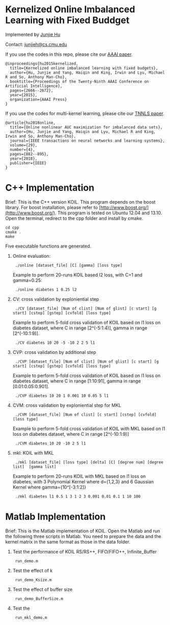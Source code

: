 Kernelized Online Imbalanced Learning with Fixed Buddget
===
Implemented by [Junjie Hu](http://www.cs.cmu.edu/~junjieh/)

Contact: junjieh@cs.cmu.edu

If you use the codes in this repo, please cite our [AAAI paper](https://www.aaai.org/ocs/index.php/AAAI/AAAI15/paper/view/9578).

	@inproceedings{hu2015kernelized,
	  title={Kernelized online imbalanced learning with fixed budgets},
	  author={Hu, Junjie and Yang, Haiqin and King, Irwin and Lyu, Michael R and So, Anthony Man-Cho},
	  booktitle={Proceedings of the Twenty-Ninth AAAI Conference on Artificial Intelligence},
	  pages={2666--2672},
	  year={2015},
	  organization={AAAI Press}
	}
	
If you use the codes for multi-kernel learning, please cite our [TNNLS paper](https://ieeexplore.ieee.org/document/7835710/).
	
	@article{hu2018online,
	  title={Online nonlinear AUC maximization for imbalanced data sets},
	  author={Hu, Junjie and Yang, Haiqin and Lyu, Michael R and King, Irwin and So, Anthony Man-Cho},
	  journal={IEEE transactions on neural networks and learning systems},
	  volume={29},
	  number={4},
	  pages={882--895},
	  year={2018},
	  publisher={IEEE}
	}
	

C++ Implementation
==
Brief: This is the C++ version KOIL. This program depends on the boost library.
For boost installation, please refer to [http://www.boost.org/](http://www.boost.org/).
This program is tested on Ubuntu 12.04 and 13.10. Open the terminal, redirect to the cpp folder and install by cmake.

	cd cpp
	cmake .
	make

Five executable functions are generated.

1. Online evaluation:

		./online [dataset_file] [C] [gamma] [loss type]
	Example to perform 20-runs KOIL based l2 loss, with C=1 and gamma=0.25:

		./online diabetes 1 0.25 l2


2. CV: cross validation by exploniential step
		
		./CV [dataset_file] [Num of clist] [Num of glist] [c start] [g start] [cstep] [gstep] [cvfold] [loss type]
	Example to perform 5-fold cross validation of KOIL based on l1 loss on diabetes dataset, where C in range [2^(-5:1:4)], gamma in range [2^(-10:1:9)].

		./CV diabetes 10 20 -5 -10 2 2 5 l1

 
3. CVP: cross validation by additional step

		./CVP [dataset_file] [Num of clist] [Num of glist] [c start] [g start] [cstep] [gstep] [cvfold] [loss type]
	Example to perform 5-fold cross validation of KOIL based on l1 loss on diabetes dataset, where C in range [1:10:91], gamma in range [0.01:0.05:0.901].
		
		./CVP diabetes 10 20 1 0.001 10 0.05 5 l1

 
4. CVM: cross validation by exploniential step for MKL
		
		./CVM [dataset_file] [Num of clist] [c start] [cstep] [cvfold] [loss type]
	Example to perform 5-fold cross validation of KOIL with MKL based on l1 loss on diabetes dataset, where C in range [2^(-10:1:9)]
		
		./CVM diabetes 10 20 -10 2 5 l1


5. mkl: KOIL with MKL
		
		./mkl [dataset_file] [loss type] [delta] [C] [degree num] [degree list]  [gamma list]
	Example to perform 20-runs KOIL with MKL based on l1 loss on diabetes, with 3 Polynomial Kernel where d={1,2,3} and 6 Gaussian Kernel where gamma={10^[-3:1:2]} 
		
		./mkl diabetes l1 0.5 1 3 1 2 3 0.001 0.01 0.1 1 10 100


Matlab Implementation
==

Brief: This is the Matlab implementation of KOIL. Open the Matlab and run the following three scripts in Matlab. You need to prepare the data and the kernel matrix in the same format as those in the data folder.

1. Test the performance of KOIL RS/RS++, FIFO/FIFO++, Infinite_Buffer

		run_demo.m

2. Test the effect of k

		run_demo_Ksize.m

3. Test the effect of buffer size

		run_demo_BufferSize.m

4. Test the 
		
		run_mkl_demo.m

